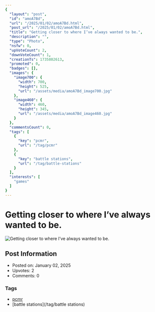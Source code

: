 ```yaml
---
{
  "layout": "post",
  "id": "amoA7Bd",
  "url": "/2025/01/02/amoA7Bd.html",
  "post_url": "/2025/01/02/amoA7Bd.html",
  "title": "Getting closer to where I’ve always wanted to be.",
  "description": "",
  "type": "Photo",
  "nsfw": 0,
  "upVoteCount": 2,
  "downVoteCount": 1,
  "creationTs": 1735802613,
  "promoted": 0,
  "badges": [],
  "images": {
    "image700": {
      "width": 700,
      "height": 525,
      "url": "/assets/media/amoA7Bd_image700.jpg"
    },
    "image460": {
      "width": 460,
      "height": 345,
      "url": "/assets/media/amoA7Bd_image460.jpg"
    }
  },
  "commentsCount": 0,
  "tags": [
    {
      "key": "pcmr",
      "url": "/tag/pcmr"
    },
    {
      "key": "battle stations",
      "url": "/tag/battle-stations"
    }
  ],
  "interests": [
    "games"
  ]
}
---
```


# Getting closer to where I’ve always wanted to be.

![Getting closer to where I’ve always wanted to be.](/assets/media/amoA7Bd_image700.jpg)

## Post Information

- Posted on: January 02, 2025
- Upvotes: 2
- Comments: 0

### Tags

- [pcmr](/tag/pcmr)
- [battle stations](/tag/battle stations)
